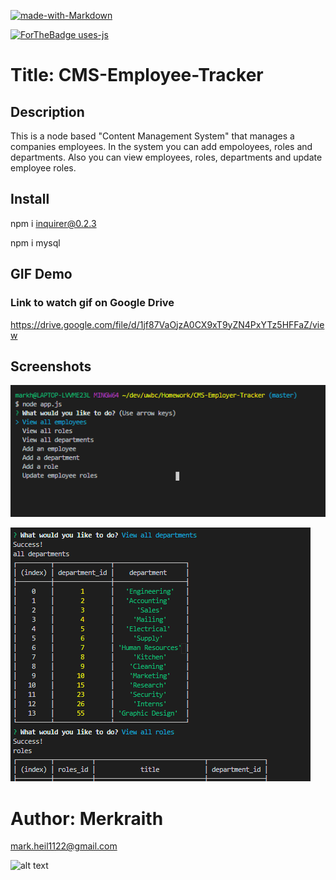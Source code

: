 

[![made-with-Markdown](https://img.shields.io/badge/Made%20with-Markdown-1f425f.svg)](http://commonmark.org)

[![ForTheBadge uses-js](http://ForTheBadge.com/images/badges/uses-js.svg)](http://ForTheBadge.com)


# Title: CMS-Employee-Tracker

## Description
  This is a node based "Content Management System" that manages a companies employees.   In the system you can add empoloyees, roles and departments. Also you can view employees, roles, departments and update employee roles.

## Install

npm i inquirer@0.2.3

npm i mysql

## GIF Demo

### Link to watch gif on Google Drive
https://drive.google.com/file/d/1jf87VaOjzA0CX9xT9yZN4PxYTz5HFFaZ/view

## Screenshots

![CMS1](/cms1.png)

![CMS2](/cms2.png)


# Author: Merkraith

mark.heil1122@gmail.com

![alt text](https://github.com/Merkraith.png)


